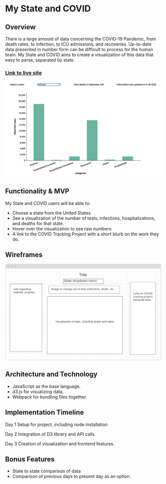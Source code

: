 # My State and COVID
## Overview
There is a large amount of data concerning the COVID-19 Pandemic, from death rates, to infection, to ICU admissions, and recoveries. Up-to-date data presented in number form can be difficult to process for the human brain. My State and COVID aims to create a visualization of this data that easy to parse, separated by state.

### [Link to live site](https://ezraschrage.com/my-state-and-covid/)

![Screenshot](https://github.com/ezraschrage/my-state-and-covid/blob/master/src/images/example_graph.png)

## Functionality & MVP
My State and COVID users will be able to:
- Choose a state from the United States.
- See a visualization of the number of tests, infections, hospitalizations, and deaths for that state.
- Hover over the visualization to see raw numbers.
- A link to the COVID Tracking Project with a short blurb on the work they do.


## Wireframes
![Wireframe](https://github.com/ezraschrage/my-state-and-covid/blob/master/src/images/wireframe.png)

## Architecture and Technology

- JavaScript as the base language.
- d3.js for visualizing data.
- Webpack for bundling files together.

## Implementation Timeline

Day 1
Setup for project, including node installation 

Day 2
Integration of D3 library and API calls.

Day 3
Creation of visualization and frontend features.

## Bonus Features

- State to state comparison of data
- Comparison of previous days to present day as an option.
